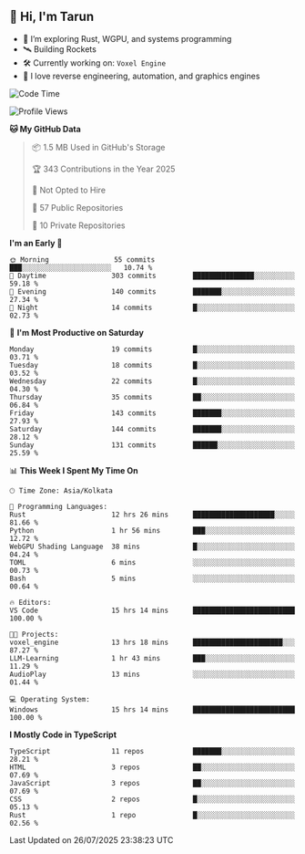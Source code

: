 ## 👋 Hi, I'm Tarun

- 🧠 I’m exploring Rust, WGPU, and systems programming
- 🛰️ Building Rockets
- 🛠️ Currently working on: `Voxel Engine`
- 🧪 I love reverse engineering, automation, and graphics engines

<!--START_SECTION:waka-->
![Code Time](http://img.shields.io/badge/Code%20Time-15%20hrs%2016%20mins-blue)

![Profile Views](http://img.shields.io/badge/Profile%20Views-70-blue)

**🐱 My GitHub Data** 

> 📦 1.5 MB Used in GitHub's Storage 
 > 
> 🏆 343 Contributions in the Year 2025
 > 
> 🚫 Not Opted to Hire
 > 
> 📜 57 Public Repositories 
 > 
> 🔑 10 Private Repositories 
 > 
**I'm an Early 🐤** 

```text
🌞 Morning                55 commits          ███░░░░░░░░░░░░░░░░░░░░░░   10.74 % 
🌆 Daytime                303 commits         ███████████████░░░░░░░░░░   59.18 % 
🌃 Evening                140 commits         ███████░░░░░░░░░░░░░░░░░░   27.34 % 
🌙 Night                  14 commits          █░░░░░░░░░░░░░░░░░░░░░░░░   02.73 % 
```
📅 **I'm Most Productive on Saturday** 

```text
Monday                   19 commits          █░░░░░░░░░░░░░░░░░░░░░░░░   03.71 % 
Tuesday                  18 commits          █░░░░░░░░░░░░░░░░░░░░░░░░   03.52 % 
Wednesday                22 commits          █░░░░░░░░░░░░░░░░░░░░░░░░   04.30 % 
Thursday                 35 commits          ██░░░░░░░░░░░░░░░░░░░░░░░   06.84 % 
Friday                   143 commits         ███████░░░░░░░░░░░░░░░░░░   27.93 % 
Saturday                 144 commits         ███████░░░░░░░░░░░░░░░░░░   28.12 % 
Sunday                   131 commits         ██████░░░░░░░░░░░░░░░░░░░   25.59 % 
```


📊 **This Week I Spent My Time On** 

```text
🕑︎ Time Zone: Asia/Kolkata

💬 Programming Languages: 
Rust                     12 hrs 26 mins      ████████████████████░░░░░   81.66 % 
Python                   1 hr 56 mins        ███░░░░░░░░░░░░░░░░░░░░░░   12.72 % 
WebGPU Shading Language  38 mins             █░░░░░░░░░░░░░░░░░░░░░░░░   04.24 % 
TOML                     6 mins              ░░░░░░░░░░░░░░░░░░░░░░░░░   00.73 % 
Bash                     5 mins              ░░░░░░░░░░░░░░░░░░░░░░░░░   00.64 % 

🔥 Editors: 
VS Code                  15 hrs 14 mins      █████████████████████████   100.00 % 

🐱‍💻 Projects: 
voxel_engine             13 hrs 18 mins      ██████████████████████░░░   87.27 % 
LLM-Learning             1 hr 43 mins        ███░░░░░░░░░░░░░░░░░░░░░░   11.29 % 
AudioPlay                13 mins             ░░░░░░░░░░░░░░░░░░░░░░░░░   01.44 % 

💻 Operating System: 
Windows                  15 hrs 14 mins      █████████████████████████   100.00 % 
```

**I Mostly Code in TypeScript** 

```text
TypeScript               11 repos            ███████░░░░░░░░░░░░░░░░░░   28.21 % 
HTML                     3 repos             ██░░░░░░░░░░░░░░░░░░░░░░░   07.69 % 
JavaScript               3 repos             ██░░░░░░░░░░░░░░░░░░░░░░░   07.69 % 
CSS                      2 repos             █░░░░░░░░░░░░░░░░░░░░░░░░   05.13 % 
Rust                     1 repo              █░░░░░░░░░░░░░░░░░░░░░░░░   02.56 % 
```




 Last Updated on 26/07/2025 23:38:23 UTC
<!--END_SECTION:waka-->
